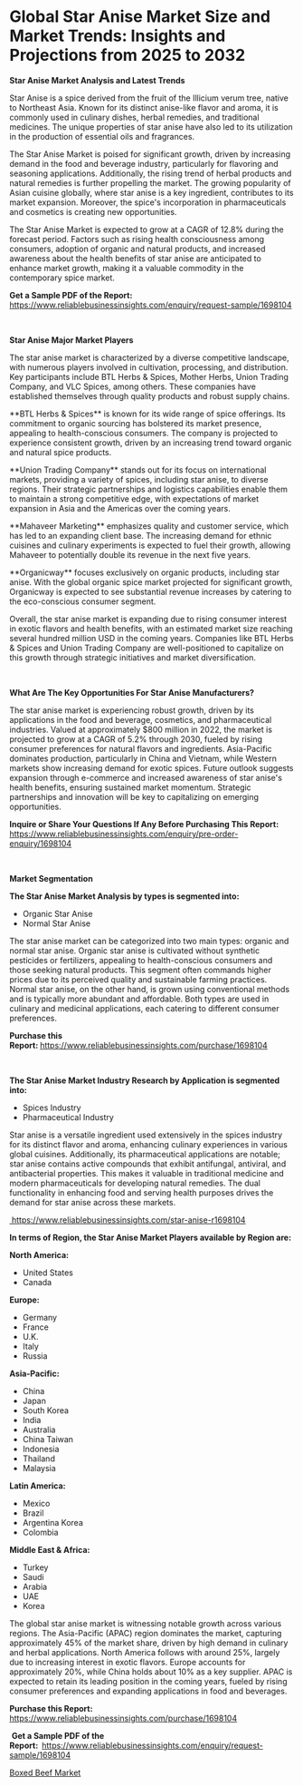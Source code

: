<p><h1>Global Star Anise Market Size and Market Trends: Insights and Projections from 2025 to 2032</h1></p><p><strong>Star Anise Market Analysis and Latest Trends</strong></p>
<p><p>Star Anise is a spice derived from the fruit of the Illicium verum tree, native to Northeast Asia. Known for its distinct anise-like flavor and aroma, it is commonly used in culinary dishes, herbal remedies, and traditional medicines. The unique properties of star anise have also led to its utilization in the production of essential oils and fragrances.</p><p>The Star Anise Market is poised for significant growth, driven by increasing demand in the food and beverage industry, particularly for flavoring and seasoning applications. Additionally, the rising trend of herbal products and natural remedies is further propelling the market. The growing popularity of Asian cuisine globally, where star anise is a key ingredient, contributes to its market expansion. Moreover, the spice's incorporation in pharmaceuticals and cosmetics is creating new opportunities.</p><p>The Star Anise Market is expected to grow at a CAGR of 12.8% during the forecast period. Factors such as rising health consciousness among consumers, adoption of organic and natural products, and increased awareness about the health benefits of star anise are anticipated to enhance market growth, making it a valuable commodity in the contemporary spice market.</p></p>
<p><strong>Get a Sample PDF of the Report:&nbsp;</strong> <a href="https://www.reliablebusinessinsights.com/enquiry/request-sample/1698104?utm_campaign=3050&utm_medium=2&utm_source=Github&utm_content=ia&utm_term=07042025&utm_id=star-anise">https://www.reliablebusinessinsights.com/enquiry/request-sample/1698104</a></p>
<p>&nbsp;</p>
<p><strong>Star Anise Major Market Players</strong></p>
<p><p>The star anise market is characterized by a diverse competitive landscape, with numerous players involved in cultivation, processing, and distribution. Key participants include BTL Herbs & Spices, Mother Herbs, Union Trading Company, and VLC Spices, among others. These companies have established themselves through quality products and robust supply chains.</p><p>**BTL Herbs & Spices** is known for its wide range of spice offerings. Its commitment to organic sourcing has bolstered its market presence, appealing to health-conscious consumers. The company is projected to experience consistent growth, driven by an increasing trend toward organic and natural spice products.</p><p>**Union Trading Company** stands out for its focus on international markets, providing a variety of spices, including star anise, to diverse regions. Their strategic partnerships and logistics capabilities enable them to maintain a strong competitive edge, with expectations of market expansion in Asia and the Americas over the coming years.</p><p>**Mahaveer Marketing** emphasizes quality and customer service, which has led to an expanding client base. The increasing demand for ethnic cuisines and culinary experiments is expected to fuel their growth, allowing Mahaveer to potentially double its revenue in the next five years.</p><p>**Organicway** focuses exclusively on organic products, including star anise. With the global organic spice market projected for significant growth, Organicway is expected to see substantial revenue increases by catering to the eco-conscious consumer segment.</p><p>Overall, the star anise market is expanding due to rising consumer interest in exotic flavors and health benefits, with an estimated market size reaching several hundred million USD in the coming years. Companies like BTL Herbs & Spices and Union Trading Company are well-positioned to capitalize on this growth through strategic initiatives and market diversification.</p></p>
<p>&nbsp;</p>
<p><strong>What Are The Key Opportunities For Star Anise Manufacturers?</strong></p>
<p><p>The star anise market is experiencing robust growth, driven by its applications in the food and beverage, cosmetics, and pharmaceutical industries. Valued at approximately $800 million in 2022, the market is projected to grow at a CAGR of 5.2% through 2030, fueled by rising consumer preferences for natural flavors and ingredients. Asia-Pacific dominates production, particularly in China and Vietnam, while Western markets show increasing demand for exotic spices. Future outlook suggests expansion through e-commerce and increased awareness of star anise's health benefits, ensuring sustained market momentum. Strategic partnerships and innovation will be key to capitalizing on emerging opportunities.</p></p>
<p><strong>Inquire or Share Your Questions If Any Before Purchasing This Report:</strong> <a href="https://www.reliablebusinessinsights.com/enquiry/pre-order-enquiry/1698104?utm_campaign=3050&utm_medium=2&utm_source=Github&utm_content=ia&utm_term=07042025&utm_id=star-anise">https://www.reliablebusinessinsights.com/enquiry/pre-order-enquiry/1698104</a></p>
<p>&nbsp;</p>
<p><strong>Market Segmentation</strong></p>
<p><strong>The Star Anise Market Analysis by types is segmented into:</strong></p>
<p><ul><li>Organic Star Anise</li><li>Normal Star Anise</li></ul></p>
<p><p>The star anise market can be categorized into two main types: organic and normal star anise. Organic star anise is cultivated without synthetic pesticides or fertilizers, appealing to health-conscious consumers and those seeking natural products. This segment often commands higher prices due to its perceived quality and sustainable farming practices. Normal star anise, on the other hand, is grown using conventional methods and is typically more abundant and affordable. Both types are used in culinary and medicinal applications, each catering to different consumer preferences.</p></p>
<p><strong>Purchase this Report:&nbsp;</strong><a href="https://www.reliablebusinessinsights.com/purchase/1698104?utm_campaign=3050&utm_medium=2&utm_source=Github&utm_content=ia&utm_term=07042025&utm_id=star-anise">https://www.reliablebusinessinsights.com/purchase/1698104</a></p>
<p>&nbsp;</p>
<p><strong>The Star Anise Market Industry Research by Application is segmented into:</strong></p>
<p><ul><li>Spices Industry</li><li>Pharmaceutical Industry</li></ul></p>
<p><p>Star anise is a versatile ingredient used extensively in the spices industry for its distinct flavor and aroma, enhancing culinary experiences in various global cuisines. Additionally, its pharmaceutical applications are notable; star anise contains active compounds that exhibit antifungal, antiviral, and antibacterial properties. This makes it valuable in traditional medicine and modern pharmaceuticals for developing natural remedies. The dual functionality in enhancing food and serving health purposes drives the demand for star anise across these markets.</p></p>
<p><a href="https://www.reliablebusinessinsights.com/star-anise-r1698104?utm_campaign=3050&utm_medium=2&utm_source=Github&utm_content=ia&utm_term=07042025&utm_id=star-anise">&nbsp;https://www.reliablebusinessinsights.com/star-anise-r1698104</a></p>
<p><strong>In terms of Region, the Star Anise Market Players available by Region are:</strong></p>
<p>
    <p> <strong> North America: </strong>
        <ul>
            <li>United States</li>
            <li>Canada</li>
        </ul>
        </p> 
    <p> <strong> Europe: </strong>
        <ul>
            <li>Germany</li>
            <li>France</li>
            <li>U.K.</li>
            <li>Italy</li>
            <li>Russia</li>
        </ul>
        </p> 
    <p> <strong> Asia-Pacific: </strong>
        <ul>
            <li>China</li>
            <li>Japan</li>
            <li>South Korea</li>
            <li>India</li>
            <li>Australia</li>
            <li>China Taiwan</li>
            <li>Indonesia</li>
            <li>Thailand</li>
            <li>Malaysia</li>
        </ul>
        </p> 
    <p> <strong> Latin America: </strong>
        <ul>
            <li>Mexico</li>
            <li>Brazil</li>
            <li>Argentina Korea</li>
            <li>Colombia</li>
        </ul>
        </p> 
    <p> <strong> Middle East & Africa: </strong>
        <ul>
            <li>Turkey</li>
            <li>Saudi</li>
            <li>Arabia</li>
            <li>UAE</li>
            <li>Korea</li>
        </ul>
    </p>
    </p>
<p><p>The global star anise market is witnessing notable growth across various regions. The Asia-Pacific (APAC) region dominates the market, capturing approximately 45% of the market share, driven by high demand in culinary and herbal applications. North America follows with around 25%, largely due to increasing interest in exotic flavors. Europe accounts for approximately 20%, while China holds about 10% as a key supplier. APAC is expected to retain its leading position in the coming years, fueled by rising consumer preferences and expanding applications in food and beverages.</p></p>
<p><strong>Purchase this Report: </strong><a href="https://www.reliablebusinessinsights.com/purchase/1698104?utm_campaign=3050&utm_medium=2&utm_source=Github&utm_content=ia&utm_term=07042025&utm_id=star-anise">https://www.reliablebusinessinsights.com/purchase/1698104</a></p>
<p>&nbsp;<strong>Get a Sample PDF of the Report:&nbsp;&nbsp;</strong><a href="https://www.reliablebusinessinsights.com/enquiry/request-sample/1698104?utm_campaign=3050&utm_medium=2&utm_source=Github&utm_content=ia&utm_term=07042025&utm_id=star-anise">https://www.reliablebusinessinsights.com/enquiry/request-sample/1698104</a></p>
<p><strong></strong></p>
<p><p><a href="https://github.com/nibbsmantji/Market-Research-Report-List-1/blob/main/boxed-beef-market.md?utm_campaign=3050&utm_medium=2&utm_source=Github&utm_content=ia&utm_term=07042025&utm_id=star-anise">Boxed Beef Market</a></p></p>